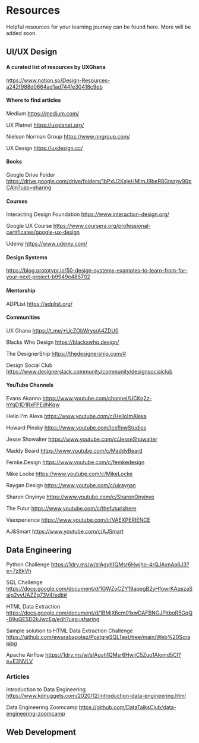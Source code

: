 # Resources
Helpful resources for your learning journey can be found here. More will be added soon.

## UI/UX Design

#### A curated list of resources by UXGhana

https://www.notion.so/Design-Resources-a242f988d0664ad1ad744fe30418c9eb

#### Where to find articles

Medium
https://medium.com/


UX Platnet
https://uxplanet.org/

Nielson Norman Group
https://www.nngroup.com/

UX Design
https://uxdesign.cc/

#### Books

Google Drive Folder
https://drive.google.com/drive/folders/1bPxU2KsjeHMImJ9beR8Grazgv90pCAln?usp=sharing

#### Courses

Interacting Design Foundation
https://www.interaction-design.org/

Google UX Course
https://www.coursera.org/professional-certificates/google-ux-design

Udemy
https://www.udemy.com/

#### Design Systems
https://blog.prototypr.io/50-design-systems-examples-to-learn-from-for-your-next-project-b9949e486702

#### Mentorship

ADPList
https://adplist.org/

#### Communities

UX Ghana
https://t.me/+UcZObWrysrA4ZDU0

Blacks Who Design
https://blackswho.design/

The DesignerShip
https://thedesignership.com/#


Design Social Club
https://www.designerslack.community/community/designsocialclub

#### YouTube Channels

Evans Akanno
https://www.youtube.com/channel/UCKq2z-hYqD1D1RxFPEdhKqw

Hello I'm Alexa
https://www.youtube.com/c/HelloImAlexa

Howard Pinsky
https://www.youtube.com/IceflowStudios

Jesse Showalter
https://www.youtube.com/c/JesseShowalter

Maddy Beard
https://www.youtube.com/c/MaddyBeard

Femke.Design
https://www.youtube.com/c/femkedesign

Mike Locke
https://www.youtube.com/c/MikeLocke

Raygan Design
https://www.youtube.com/c/uiraygan

Sharon Onyinye
https://www.youtube.com/c/SharonOnyinye

The Futur
https://www.youtube.com/c/thefuturishere

Vaexperience
https://www.youtube.com/c/VAEXPERIENCE

AJ&Smart
https://www.youtube.com/c/AJSmart





## Data Engineering

Python Challenge
https://1drv.ms/w/s!Agyh1QMsr6Hwjho-4rQJAxnAa6J3?e=7z8kVh

SQL Challenge
https://docs.google.com/document/d/1GWZoCZY19appgB2yHfowrKAqszaSaIp2yvUAZZg73V4/edit#

HTML Data Extraction
https://docs.google.com/document/d/1BMjX6cm01xwDAFBNGJPitboR5GqQ-B9uQESD2kJwcEg/edit?usp=sharing

Sample solution to HTML Data Extraction Challenge
https://github.com/ewurabapotez/PostgreSQLTest/tree/main/Web%20Scraping

Apache Airflow
https://1drv.ms/w/s!Agyh1QMsr6HwjiC5Zuo1Alomd5CI?e=E3NVLV

### Articles

Introduction to Data Engineering
https://www.kdnuggets.com/2020/12/introduction-data-engineering.html

Data Engineering Zoomcamp
https://github.com/DataTalksClub/data-engineering-zoomcamp



## Web Development
